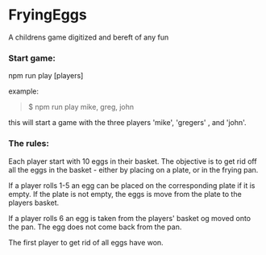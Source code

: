 # FryingEggs
A childrens game digitized and bereft of any fun

### Start game:  
npm run play [players]

example:  
   >$ npm run play mike, greg, john

this will start a game with the three players 'mike', 'gregers' , and 'john'.

### The rules:
Each player start with 10 eggs in their basket. The objective is to get rid off all the eggs in the basket - 
either by placing on a plate, or in the frying pan.

If a player rolls 1-5 an egg can be placed on the corresponding plate if it is empty. If the plate is not empty, the eggs is move from the plate to the players basket.

If a player rolls 6 an egg is taken from the players' basket og moved onto the pan. The egg does not come back from the pan.

The first player to get rid of all eggs have won.
